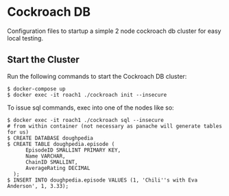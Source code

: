 # Cockroach DB

Configuration files to startup a simple 2 node cockroach db cluster for easy local testing.

## Start the Cluster

Run the following commands to start the Cockroach DB cluster:
```shell script
$ docker-compose up
$ docker exec -it roach1 ./cockroach init --insecure
```

To issue sql commands, exec into one of the nodes like so:
```shell script
$ docker exec -it roach1 ./cockroach sql --insecure
# from within container (not necessary as panache will generate tables for us)
$ CREATE DATABASE doughpedia
$ CREATE TABLE doughpedia.episode (
      EpisodeID SMALLINT PRIMARY KEY,
      Name VARCHAR,
      ChainID SMALLINT,
      AverageRating DECIMAL
  );
$ INSERT INTO doughpedia.episode VALUES (1, 'Chili''s with Eva Anderson', 1, 3.33);
```